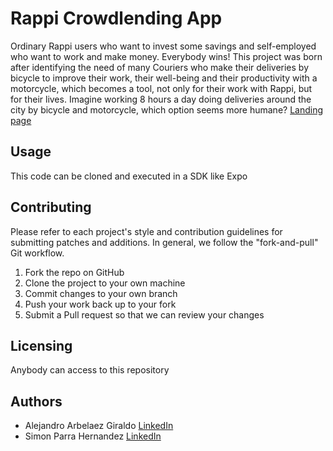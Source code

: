 # Rappi Crowdlending App
Ordinary Rappi users who want to invest some savings and self-employed who want to work and make money. Everybody wins! 
This project was born after identifying the need of many Couriers who make their deliveries by bicycle to improve their work, their well-being and their productivity with a motorcycle, which becomes a tool, not only for their work with Rappi, but for their lives.  Imagine working 8 hours a day doing deliveries  around the city by bicycle and motorcycle, which option seems more humane?
[Landing page](https://1158513.wixsite.com/mysite)

## Usage
This code can be cloned and executed in a SDK like Expo

## Contributing
Please refer to each project's style and contribution guidelines for submitting patches and additions. In general, we follow the "fork-and-pull" Git workflow.

1. Fork the repo on GitHub
2. Clone the project to your own machine
3. Commit changes to your own branch
4. Push your work back up to your fork
5. Submit a Pull request so that we can review your changes

## Licensing
Anybody can access to this repository

## Authors
- Alejandro Arbelaez Giraldo [LinkedIn](https://www.linkedin.com/in/alejandro-arbelaez-giraldo/)
- Simon Parra Hernandez [LinkedIn](https://www.linkedin.com/in/simonparrah/)